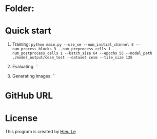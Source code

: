 # Folder:


# Quick start
1. Training: `python main.py --use_se --num_initial_channel 8 --num_process_blocks 3 --num_preprocess_cells 1 --num_postprocess_cells 1 --batch_size 64 --epochs 55 --model_path ./model_output/cesm_test --dataset cesm --tile_size 128
`

2. Evaluating: ``

3. Generating images: ``


# GitHub URL
**[]()**

# License
This program is created by [Hieu Le](https://github.com/hietrungle)